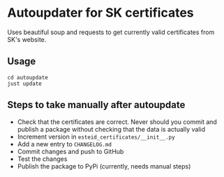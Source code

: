 # Autoupdater for SK certificates

Uses beautiful soup and requests to get currently valid certificates from SK's website. 

## Usage

```shell
cd autoupdate
just update
```

## Steps to take manually after autoupdate
* Check that the certificates are correct. Never should you commit and publish a package without checking that
  the data is actually valid
* Increment version in `esteid_certificates/__init__.py`
* Add a new entry to `CHANGELOG.md`
* Commit changes and push to GitHub
* Test the changes
* Publish the package to PyPi (currently, needs manual steps)
